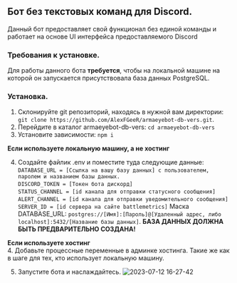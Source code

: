 ## Бот без текстовых команд для Discord.

Данный бот предоставляет свой функционал без единой команды и работает на основе UI интерфейса предоставляемого Discord

### Требования к установке.
Для работы данного бота **требуется**, чтобы на локальной машине на которой он запускается присутствовала база данных PostgreSQL.

### Установка.
1) Склонируйте git репозиторий, находясь в нужной вам директории: `git clone https://github.com/AlexFGeeR/armaeyebot-db-vers.git`.
2) Перейдите в каталог armaeyebot-db-vers: `cd armaeyebot-db-vers`
3) Установите зависимости: `npm i`

**Если используете локальную машину, а не хостинг**

4) Создайте файлик .env и поместите туда следующие данные:   
`DATABASE_URL = [Ссылка на вашу базу данных] с пользователем, паролем и названием базы данных.`   
`DISCORD_TOKEN = [Токен бота дискорд]`   
`STATUS_CHANNEL = [id канала для отправки статусного сообщения]`   
`ALERT_CHANNEL = [id канала для отправки уведомительного сообщения]`
`SERVER_ID = [id сервера на сайте battlemetrics]` 
 Маска DATABASE_URL: `postgres://[Имя]:[Пароль]@[Удаленный адрес, либо localhost]:5432/[Название базы данных]`.
**БАЗА ДАННЫХ ДОЛЖНА БЫТЬ ПРЕДВАРИТЕЛЬНО СОЗДАНА!**

**Если используете хостинг**   
  4. Добавьте процессные переменные в админке хостинга. Такие же как в шаге для тех, кто использует локальную машину. 

5. Запустите бота и наслаждайтесь.
   ![2023-07-12 16-27-42](https://github.com/AlexFGeeR/armaeyebot-db-vers/assets/92172720/042018b0-33cd-4cb3-9bfd-925c06e0f79d)
